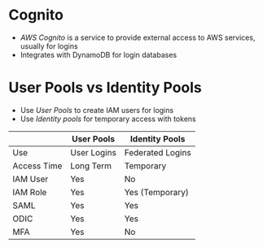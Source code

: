 # Cognito

- *AWS Cognito* is a service to provide external access to AWS services, usually for logins
- Integrates with DynamoDB for login databases

# User Pools vs Identity Pools

- Use *User Pools* to create IAM users for logins
- Use *Identity pools* for temporary access with tokens

|             | User Pools  | Identity Pools   |
|-------------|-------------|------------------|
| Use         | User Logins | Federated Logins |
| Access Time | Long Term   | Temporary        |
| IAM User    | Yes         | No               |
| IAM Role    | Yes         | Yes (Temporary)  |
| SAML        | Yes         | Yes              |
| ODIC        | Yes         | Yes              |
| MFA         | Yes         | No               |
